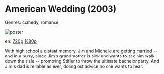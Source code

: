 # American Wedding (2003)

Genres: comedy, romance

![poster](http://image.tmdb.org/t/p/w500/lcLuBjI3Hr12mGFKJvdMeZdf3AN.jpg)

en:
  [720p](magnet:?xt=urn:btih:E0D263C1E0DD5B893244A8ECF28510D9AF725E24&tr=udp://glotorrents.pw:6969/announce&tr=udp://tracker.opentrackr.org:1337/announce&tr=udp://torrent.gresille.org:80/announce&tr=udp://tracker.openbittorrent.com:80&tr=udp://tracker.coppersurfer.tk:6969&tr=udp://tracker.leechers-paradise.org:6969&tr=udp://p4p.arenabg.ch:1337&tr=udp://tracker.internetwarriors.net:1337)
  [1080p](magnet:?xt=urn:btih:5AA0296A3C8C59C005E72AC38A016E63066AFCE6&tr=udp://glotorrents.pw:6969/announce&tr=udp://tracker.opentrackr.org:1337/announce&tr=udp://torrent.gresille.org:80/announce&tr=udp://tracker.openbittorrent.com:80&tr=udp://tracker.coppersurfer.tk:6969&tr=udp://tracker.leechers-paradise.org:6969&tr=udp://p4p.arenabg.ch:1337&tr=udp://tracker.internetwarriors.net:1337)
  


With high school a distant memory, Jim and Michelle are getting married -- and in a hurry, since Jim's grandmother is sick and wants to see him walk down the aisle -- prompting Stifler to throw the ultimate bachelor party. And Jim's dad is reliable as ever, doling out advice no one wants to hear.